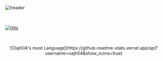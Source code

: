 ![header](https://capsule-render.vercel.app/api?type=waving&color=auto&height=300&section=header&text=oajh04's%20Github&fontSize=80)
<br/><br/><br/>
          
[![Hits](https://hits.seeyoufarm.com/api/count/incr/badge.svg?url=https%3A%2F%2Fgithub.com%2Foajh04%2Fhit-counter&count_bg=%23000000&title_bg=%237D3CA8&icon=react.svg&icon_color=%23FFFFFF&title=hits&edge_flat=false)](https://hits.seeyoufarm.com)
<br/><br/><br/>

<p align="center">
![Oajh04's most Language](https://github-readme-stats.vercel.app/api?username=oajh04&show_icons=true)
<p>

